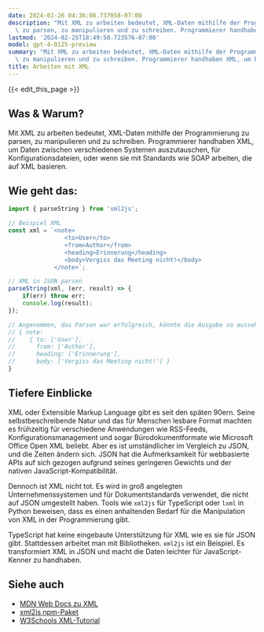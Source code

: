 ```yaml
---
date: 2024-01-26 04:36:08.737058-07:00
description: "Mit XML zu arbeiten bedeutet, XML-Daten mithilfe der Programmierung\
  \ zu parsen, zu manipulieren und zu schreiben. Programmierer handhaben XML, um Daten\u2026"
lastmod: '2024-02-25T18:49:50.723576-07:00'
model: gpt-4-0125-preview
summary: "Mit XML zu arbeiten bedeutet, XML-Daten mithilfe der Programmierung zu parsen,\
  \ zu manipulieren und zu schreiben. Programmierer handhaben XML, um Daten\u2026"
title: Arbeiten mit XML
---
```


{{< edit_this_page >}}

## Was & Warum?
Mit XML zu arbeiten bedeutet, XML-Daten mithilfe der Programmierung zu parsen, zu manipulieren und zu schreiben. Programmierer handhaben XML, um Daten zwischen verschiedenen Systemen auszutauschen, für Konfigurationsdateien, oder wenn sie mit Standards wie SOAP arbeiten, die auf XML basieren.

## Wie geht das:
```TypeScript
import { parseString } from 'xml2js';

// Beispiel XML
const xml = `<note>
                <to>User</to>
                <from>Author</from>
                <heading>Erinnerung</heading>
                <body>Vergiss das Meeting nicht!</body>
             </note>`;

// XML in JSON parsen
parseString(xml, (err, result) => {
    if(err) throw err;
    console.log(result);
});

// Angenommen, das Parsen war erfolgreich, könnte die Ausgabe so aussehen:
// { note:
//    { to: ['User'],
//      from: ['Author'],
//      heading: ['Erinnerung'],
//      body: ['Vergiss das Meeting nicht!'] } 
}
```

## Tiefere Einblicke
XML oder Extensible Markup Language gibt es seit den späten 90ern. Seine selbstbeschreibende Natur und das für Menschen lesbare Format machten es frühzeitig für verschiedene Anwendungen wie RSS-Feeds, Konfigurationsmanagement und sogar Bürodokumentformate wie Microsoft Office Open XML beliebt. Aber es ist umständlicher im Vergleich zu JSON, und die Zeiten ändern sich. JSON hat die Aufmerksamkeit für webbasierte APIs auf sich gezogen aufgrund seines geringeren Gewichts und der nativen JavaScript-Kompatibilität.

Dennoch ist XML nicht tot. Es wird in groß angelegten Unternehmenssystemen und für Dokumentstandards verwendet, die nicht auf JSON umgestellt haben. Tools wie `xml2js` für TypeScript oder `lxml` in Python beweisen, dass es einen anhaltenden Bedarf für die Manipulation von XML in der Programmierung gibt.

TypeScript hat keine eingebaute Unterstützung für XML wie es sie für JSON gibt. Stattdessen arbeitet man mit Bibliotheken. `xml2js` ist ein Beispiel. Es transformiert XML in JSON und macht die Daten leichter für JavaScript-Kenner zu handhaben.

## Siehe auch
- [MDN Web Docs zu XML](https://developer.mozilla.org/en-US/docs/Web/XML/XML_introduction)
- [xml2js npm-Paket](https://www.npmjs.com/package/xml2js)
- [W3Schools XML-Tutorial](https://www.w3schools.com/xml/)
